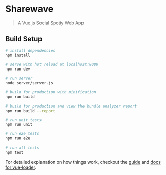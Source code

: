 # Sharewave

> A Vue.js Social Spotiy Web App

## Build Setup

``` bash
# install dependencies
npm install

# serve with hot reload at localhost:8080
npm run dev

# run server
node server/server.js

# build for production with minification
npm run build

# build for production and view the bundle analyzer report
npm run build --report

# run unit tests
npm run unit

# run e2e tests
npm run e2e

# run all tests
npm test
```

For detailed explanation on how things work, checkout the [guide](http://vuejs-templates.github.io/webpack/) and [docs for vue-loader](http://vuejs.github.io/vue-loader).
